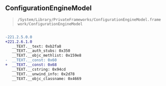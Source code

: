 ## ConfigurationEngineModel

> `/System/Library/PrivateFrameworks/ConfigurationEngineModel.framework/ConfigurationEngineModel`

```diff

-221.2.5.0.0
+221.2.6.1.0
   __TEXT.__text: 0xb2fa8
   __TEXT.__auth_stubs: 0x350
   __TEXT.__objc_methlist: 0x159e8
-  __TEXT.__const: 0x60
+  __TEXT.__const: 0x68
   __TEXT.__cstring: 0x94cd
   __TEXT.__unwind_info: 0x2d78
   __TEXT.__objc_classname: 0x4669

```
